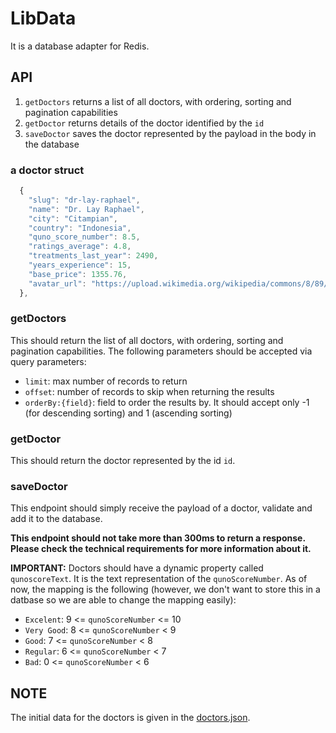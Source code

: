 # LibData

It is a database adapter for Redis.

## API

1. `getDoctors` returns a list of all doctors, with ordering, sorting and pagination capabilities
2. `getDoctor` returns details of the doctor identified by the `id`
3. `saveDoctor` saves the doctor represented by the payload in the body in the database

### a doctor struct

```javascript
  {
    "slug": "dr-lay-raphael",
    "name": "Dr. Lay Raphael",
    "city": "Citampian",
    "country": "Indonesia",
    "quno_score_number": 8.5,
    "ratings_average": 4.8,
    "treatments_last_year": 2490,
    "years_experience": 15,
    "base_price": 1355.76,
    "avatar_url": "https://upload.wikimedia.org/wikipedia/commons/8/89/Portrait_Placeholder.png"
  },
```

### getDoctors

This should return the list of all doctors, with ordering, sorting and pagination capabilities. The following parameters should be accepted via query parameters:

* `limit`: max number of records to return
* `offset`: number of records to skip when returning the results
* `orderBy:{field}`: field to order the results by. It should accept only -1 (for descending sorting) and 1 (ascending sorting)

### getDoctor

This should return the doctor represented by the id `id`.

### saveDoctor

This endpoint should simply receive the payload of a doctor, validate and add it to the database.

**This endpoint should not take more than 300ms to return a response. Please check the technical requirements for more information about it.**

**IMPORTANT:** Doctors should have a dynamic property called `qunoscoreText`. It is the text representation of the `qunoScoreNumber`. As of now, the mapping is the following (however, we don't want to store this in a datbase so we are able to change the mapping easily):

* `Excelent`: 9 <= `qunoScoreNumber` <= 10
* `Very Good`: 8 <= `qunoScoreNumber` < 9
* `Good`: 7 <= `qunoScoreNumber` < 8
* `Regular`: 6 <= `qunoScoreNumber` < 7
* `Bad`: 0 <= `qunoScoreNumber` < 6

## NOTE

The initial data for the doctors is given in the [doctors.json](db/../../../db/seed/doctors.json).
